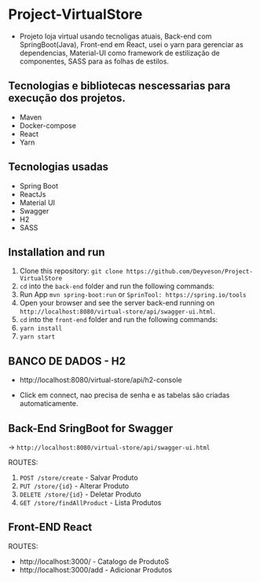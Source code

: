 # Project-VirtualStore
- Projeto loja virtual usando tecnoligas atuais, Back-end com SpringBoot(Java), 
Front-end em React, usei o yarn para gerenciar as dependencias, Material-UI como framework de estilização de componentes, SASS para as folhas de estilos.

## Tecnologias e bibliotecas nescessarias para execução dos projetos.
- Maven 
- Docker-compose
- React
- Yarn

## Tecnologias usadas
- Spring Boot
- ReactJs
- Material UI
- Swagger 
- H2
- SASS

## Installation and run
1. Clone this repository: `git clone https://github.com/Deyveson/Project-VirtualStore`
2. `cd` into the `back-end` folder and run the following commands:
3. Run App `mvn spring-boot:run` or `SprinTool: https://spring.io/tools`
5. Open your browser and see the server back-end running on `http://localhost:8080/virtual-store/api/swagger-ui.html`.
6. `cd` into the `front-end` folder and run the following commands:
7. `yarn install`
8. `yarn start`

## BANCO DE DADOS - H2

- http://localhost:8080/virtual-store/api/h2-console

- Click em connect, nao precisa de senha e as tabelas são criadas automaticamente.

## Back-End SringBoot for Swagger

->  `http://localhost:8080/virtual-store/api/swagger-ui.html` 

ROUTES: 
1. `POST /store/create` - Salvar Produto
2. `PUT /store/{id}` - Alterar Produto 
3. `DELETE /store/{id}` - Deletar Produto
4. `GET /store/findAllProduct` - Lista Produtos

## Front-END React

ROUTES:

- http://localhost:3000/ - Catalogo de ProdutoS
- http://localhost:3000/add - Adicionar Produtos 


